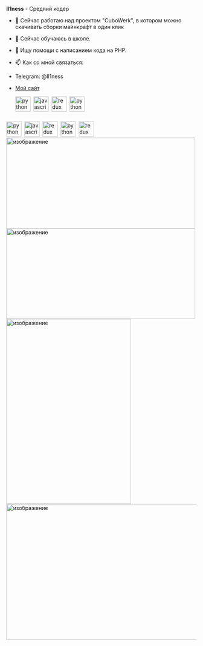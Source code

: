**ll1ness** - Средний кодер
- 🔭 Сейчас работаю над проектом "CuboWerk", в котором можно скачивать сборки майнкрафт в один клик
- 🌱 Сейчас обучаюсь в школе.
- 🤔 Ищу помощи с написанием кода на PHP.
- 📫 Как со мной связаться: 
- Telegram: @ll1ness

- [Мой сайт](https://viraxis.hopto.org)
  <tr>
    <td valign="left" width="50%">
      <div align="left">
        <img src="https://skillicons.dev/icons?i=php" height="40" alt="python logo"  />
        <img width=h32" />
        <img src="https://skillicons.dev/icons?i=js" height="40" alt="javascript logo"  />
        <img width=h32" />
        <img src="https://skillicons.dev/icons?i=c" height="40" alt="redux logo"  />
        <img width=h32" />
        <img src="https://skillicons.dev/icons?i=py" height="40" alt="python logo"  />
        <img width=h32" />
      </div>
      
###
<tr>
    <td valign="left" width="50%">
      <div align="left">
        <img src="https://skillicons.dev/icons?i=blender" height="40" alt="python logo"  />
        <img width=h32" />
        <img src="https://skillicons.dev/icons?i=visualstudio" height="40" alt="javascript logo"  />
        <img width=h32" />
        <img src="https://skillicons.dev/icons?i=phpstorm" height="40" alt="redux logo"  />
        <img width=h32" />
        <img src="https://skillicons.dev/icons?i=pycharm" height="40" alt="python logo"  />
        <img width=h32" />
        <img src="https://skillicons.dev/icons?i=github" height="40" alt="redux logo"  />
        <img width=h32" />
      </div>

<img width="500" height="240" alt="изображение" src="https://github.com/user-attachments/assets/16309479-8250-42f3-8604-cda7e6fb91c9" />
 <img width="500" height="240" alt="изображение" src="https://github.com/user-attachments/assets/674de24e-3665-426b-b8d1-a05132c1694e" /> <img width="330" height="490" alt="изображение" src="https://github.com/user-attachments/assets/8c782e05-7198-44bb-8170-51b056cbfe9b" />
<img width="1000" height="360" alt="изображение" src="https://github.com/user-attachments/assets/903f9cbb-bd0e-4d9f-a954-fd05fa645dbd" />

